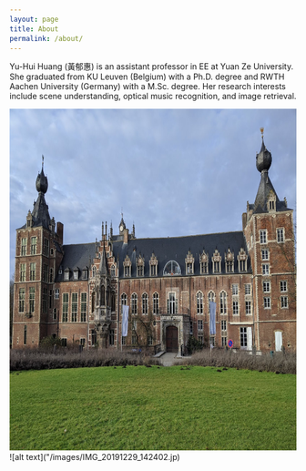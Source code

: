 ```yaml
---
layout: page
title: About
permalink: /about/
---
```


Yu-Hui Huang (黃郁惠) is an assistant professor in EE at Yuan Ze University. She graduated from KU Leuven (Belgium) with a Ph.D. degree and RWTH Aachen University (Germany) with a M.Sc. degree. Her research interests include scene understanding, optical music recognition, and image retrieval.


<img src="/images/IMG_20191229_142402.jpg" width="800" height="600">
![alt text]("/images/IMG_20191229_142402.jp)
